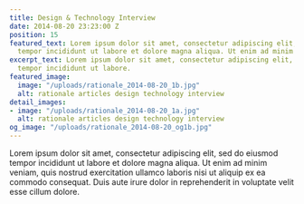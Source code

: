 ```yaml
---
title: Design & Technology Interview
date: 2014-08-20 23:23:00 Z
position: 15
featured_text: Lorem ipsum dolor sit amet, consectetur adipiscing elit, sed do eiusmod
  tempor incididunt ut labore et dolore magna aliqua. Ut enim ad minim veniam.
excerpt_text: Lorem ipsum dolor sit amet, consectetur adipiscing elit, sed do eiusmod
  tempor incididunt ut labore.
featured_image:
  image: "/uploads/rationale_2014-08-20_1b.jpg"
  alt: rationale articles design technology interview
detail_images:
- image: "/uploads/rationale_2014-08-20_1a.jpg"
  alt: rationale articles design technology interview
og_image: "/uploads/rationale_2014-08-20_og1b.jpg"
---
```


Lorem ipsum dolor sit amet, consectetur adipiscing elit, sed do eiusmod tempor incididunt ut labore et dolore magna aliqua. Ut enim ad minim veniam, quis nostrud exercitation ullamco laboris nisi ut aliquip ex ea commodo consequat. Duis aute irure dolor in reprehenderit in voluptate velit esse cillum dolore.
